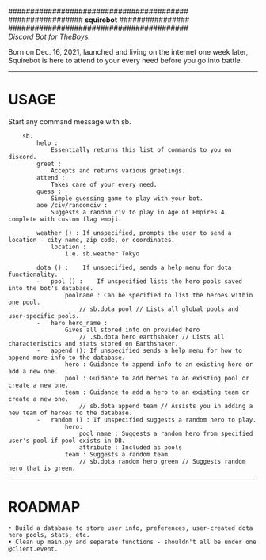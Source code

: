 #########################################<br>
################# **squirebot** ################<br>
#########################################<br>
*Discord Bot for TheBoys.*

Born on Dec. 16, 2021, launched and living on the internet one week later,<br>
Squirebot is here to attend to your every need before you go into battle.

<hr><h1>USAGE</h1>

Start any command message with sb.

        sb.
            help : 
                Essentially returns this list of commands to you on discord.
            greet : 
                Accepts and returns various greetings.
            attend : 
                Takes care of your every need.
            guess : 
                Simple guessing game to play with your bot.
            aoe /civ/randomciv :
                Suggests a random civ to play in Age of Empires 4, complete with custom flag emoji.
        
            weather () : If unspecified, prompts the user to send a location - city name, zip code, or coordinates.
                location : 
                    i.e. sb.weather Tokyo
                    
            dota () :    If unspecified, sends a help menu for dota functionality.
            -   pool () :    If unspecified lists the hero pools saved into the bot's database.
                    poolname : Can be specified to list the heroes within one pool.
                        // sb.dota pool // Lists all global pools and user-specific pools.
            -   hero hero_name :  
                    Gives all stored info on provided hero
                        // .sb.dota hero earthshaker // Lists all characteristics and stats stored on Earthshaker.
            -   append (): If unspecified sends a help menu for how to append more info to the database.
                    hero : Guidance to append info to an existing hero or add a new one.
                    pool : Guidance to add heroes to an existing pool or create a new one.
                    team : Guidance to add a hero to an existing team or create a new one.
                        // sb.dota append team // Assists you in adding a new team of heroes to the database.
            -   random () : If unspecified suggests a random hero to play.
                    hero: 
                        pool_name : Suggests a random hero from specified user's pool if pool exists in DB.
                        attribute : Included as pools 
                    team : Suggests a random team
                        // sb.dota random hero green // Suggests random hero that is green.
    
<hr><h1>ROADMAP</h1>

    • Build a database to store user info, preferences, user-created dota hero pools, stats, etc.
    • Clean up main.py and separate functions - shouldn't all be under one @client.event.